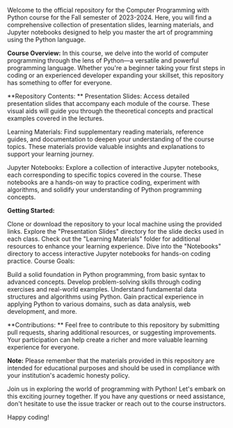 Welcome to the official repository for the Computer Programming with Python course for the Fall semester of 2023-2024. Here, you will find a comprehensive collection of presentation slides, learning materials, and Jupyter notebooks designed to help you master the art of programming using the Python language.

**Course Overview:**
In this course, we delve into the world of computer programming through the lens of Python—a versatile and powerful programming language. Whether you're a beginner taking your first steps in coding or an experienced developer expanding your skillset, this repository has something to offer for everyone.

**Repository Contents:
**
Presentation Slides: Access detailed presentation slides that accompany each module of the course. These visual aids will guide you through the theoretical concepts and practical examples covered in the lectures.

Learning Materials: Find supplementary reading materials, reference guides, and documentation to deepen your understanding of the course topics. These materials provide valuable insights and explanations to support your learning journey.

Jupyter Notebooks: Explore a collection of interactive Jupyter notebooks, each corresponding to specific topics covered in the course. These notebooks are a hands-on way to practice coding, experiment with algorithms, and solidify your understanding of Python programming concepts.

**Getting Started:**

Clone or download the repository to your local machine using the provided links.
Explore the "Presentation Slides" directory for the slide decks used in each class.
Check out the "Learning Materials" folder for additional resources to enhance your learning experience.
Dive into the "Notebooks" directory to access interactive Jupyter notebooks for hands-on coding practice.
Course Goals:

Build a solid foundation in Python programming, from basic syntax to advanced concepts.
Develop problem-solving skills through coding exercises and real-world examples.
Understand fundamental data structures and algorithms using Python.
Gain practical experience in applying Python to various domains, such as data analysis, web development, and more.

**Contributions:
**
Feel free to contribute to this repository by submitting pull requests, sharing additional resources, or suggesting improvements. Your participation can help create a richer and more valuable learning experience for everyone.

**Note:**
Please remember that the materials provided in this repository are intended for educational purposes and should be used in compliance with your institution's academic honesty policy.

Join us in exploring the world of programming with Python! Let's embark on this exciting journey together. If you have any questions or need assistance, don't hesitate to use the issue tracker or reach out to the course instructors.

Happy coding!
